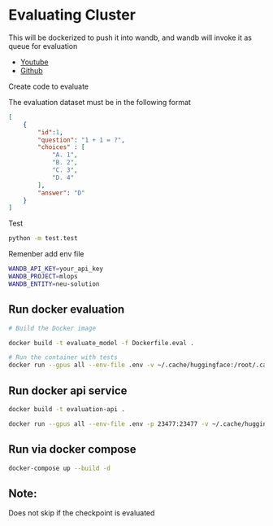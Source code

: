 # Evaluating Cluster

This will be dockerized to push it into wandb, and wandb will invoke it as queue for evaluation

- [Youtube](https://www.youtube.com/watch?v=d_TN8fIDSB8&list=PLD80i8An1OEGECFPgY-HPCNjXgGu-qGO6&index=17)
- [Github](https://github.com/wandb/edu/tree/main/model-management)


Create code to evaluate

The evaluation dataset must be in the following format

```json
[
    {
        "id":1,
        "question": "1 + 1 = ?",
        "choices" : [
            "A. 1",
            "B. 2",
            "C. 3",
            "D. 4"
        ],
        "answer": "D"
    }
]
```

Test
```bash
python -m test.test
```

Remenber add env file
```bash
WANDB_API_KEY=your_api_key
WANDB_PROJECT=mlops
WANDB_ENTITY=neu-solution
```

## Run docker evaluation 
```bash
# Build the Docker image

docker build -t evaluate_model -f Dockerfile.eval .

# Run the container with tests
docker run --gpus all --env-file .env -v ~/.cache/huggingface:/root/.cache/huggingface  evaluate_model 
```

## Run docker api service
```bash
docker build -t evaluation-api .

docker run --gpus all --env-file .env -p 23477:23477 -v ~/.cache/huggingface:/root/.cache/huggingface evaluation-api
```

## Run via docker compose
```bash
docker-compose up --build -d
```


## Note:
Does not skip if the checkpoint is evaluated